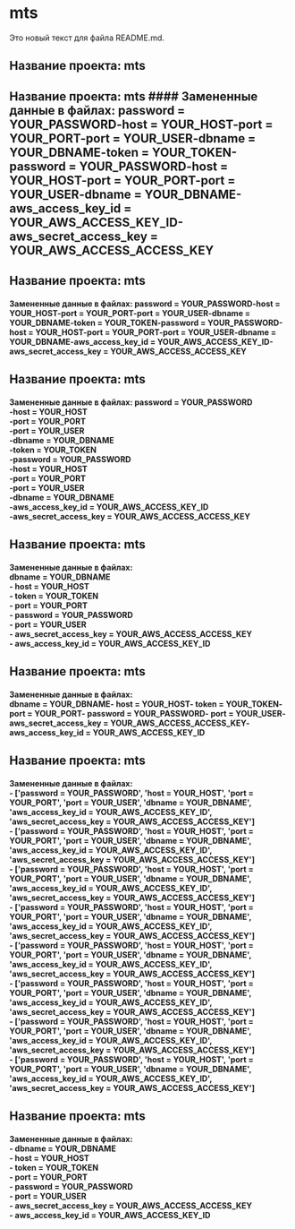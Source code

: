 # mts
Это новый текст для файла README.md.
 
## Название проекта: mts 
 
## Название проекта: mts  #### Замененные данные в файлах:  password = YOUR_PASSWORD-host = YOUR_HOST-port = YOUR_PORT-port = YOUR_USER-dbname = YOUR_DBNAME-token = YOUR_TOKEN-password = YOUR_PASSWORD-host = YOUR_HOST-port = YOUR_PORT-port = YOUR_USER-dbname = YOUR_DBNAME-aws_access_key_id = YOUR_AWS_ACCESS_KEY_ID-aws_secret_access_key = YOUR_AWS_ACCESS_ACCESS_KEY 
 
## Название проекта: mts  
#### Замененные данные в файлах:  password = YOUR_PASSWORD-host = YOUR_HOST-port = YOUR_PORT-port = YOUR_USER-dbname = YOUR_DBNAME-token = YOUR_TOKEN-password = YOUR_PASSWORD-host = YOUR_HOST-port = YOUR_PORT-port = YOUR_USER-dbname = YOUR_DBNAME-aws_access_key_id = YOUR_AWS_ACCESS_KEY_ID-aws_secret_access_key = YOUR_AWS_ACCESS_ACCESS_KEY 
 
## Название проекта: mts  
#### Замененные данные в файлах:  password = YOUR_PASSWORD<br />-host = YOUR_HOST<br />-port = YOUR_PORT<br />-port = YOUR_USER<br />-dbname = YOUR_DBNAME<br />-token = YOUR_TOKEN<br />-password = YOUR_PASSWORD<br />-host = YOUR_HOST<br />-port = YOUR_PORT<br />-port = YOUR_USER<br />-dbname = YOUR_DBNAME<br />-aws_access_key_id = YOUR_AWS_ACCESS_KEY_ID<br />-aws_secret_access_key = YOUR_AWS_ACCESS_ACCESS_KEY 
 
## Название проекта: mts  
#### Замененные данные в файлах: <br /> dbname = YOUR_DBNAME<br />- host = YOUR_HOST<br />- token = YOUR_TOKEN<br />- port = YOUR_PORT<br />- password = YOUR_PASSWORD<br />- port = YOUR_USER<br />- aws_secret_access_key = YOUR_AWS_ACCESS_ACCESS_KEY<br />- aws_access_key_id = YOUR_AWS_ACCESS_KEY_ID 
 
## Название проекта: mts  
#### Замененные данные в файлах: <br /> dbname = YOUR_DBNAME- host = YOUR_HOST- token = YOUR_TOKEN- port = YOUR_PORT- password = YOUR_PASSWORD- port = YOUR_USER- aws_secret_access_key = YOUR_AWS_ACCESS_ACCESS_KEY- aws_access_key_id = YOUR_AWS_ACCESS_KEY_ID 
 
## Название проекта: mts  
#### Замененные данные в файлах: <br /> - ['password = YOUR_PASSWORD', 'host = YOUR_HOST', 'port = YOUR_PORT', 'port = YOUR_USER', 'dbname = YOUR_DBNAME', 'aws_access_key_id = YOUR_AWS_ACCESS_KEY_ID', 'aws_secret_access_key = YOUR_AWS_ACCESS_ACCESS_KEY'] <br /> - ['password = YOUR_PASSWORD', 'host = YOUR_HOST', 'port = YOUR_PORT', 'port = YOUR_USER', 'dbname = YOUR_DBNAME', 'aws_access_key_id = YOUR_AWS_ACCESS_KEY_ID', 'aws_secret_access_key = YOUR_AWS_ACCESS_ACCESS_KEY'] <br /> - ['password = YOUR_PASSWORD', 'host = YOUR_HOST', 'port = YOUR_PORT', 'port = YOUR_USER', 'dbname = YOUR_DBNAME', 'aws_access_key_id = YOUR_AWS_ACCESS_KEY_ID', 'aws_secret_access_key = YOUR_AWS_ACCESS_ACCESS_KEY'] <br /> - ['password = YOUR_PASSWORD', 'host = YOUR_HOST', 'port = YOUR_PORT', 'port = YOUR_USER', 'dbname = YOUR_DBNAME', 'aws_access_key_id = YOUR_AWS_ACCESS_KEY_ID', 'aws_secret_access_key = YOUR_AWS_ACCESS_ACCESS_KEY'] <br /> - ['password = YOUR_PASSWORD', 'host = YOUR_HOST', 'port = YOUR_PORT', 'port = YOUR_USER', 'dbname = YOUR_DBNAME', 'aws_access_key_id = YOUR_AWS_ACCESS_KEY_ID', 'aws_secret_access_key = YOUR_AWS_ACCESS_ACCESS_KEY'] <br /> - ['password = YOUR_PASSWORD', 'host = YOUR_HOST', 'port = YOUR_PORT', 'port = YOUR_USER', 'dbname = YOUR_DBNAME', 'aws_access_key_id = YOUR_AWS_ACCESS_KEY_ID', 'aws_secret_access_key = YOUR_AWS_ACCESS_ACCESS_KEY'] <br /> - ['password = YOUR_PASSWORD', 'host = YOUR_HOST', 'port = YOUR_PORT', 'port = YOUR_USER', 'dbname = YOUR_DBNAME', 'aws_access_key_id = YOUR_AWS_ACCESS_KEY_ID', 'aws_secret_access_key = YOUR_AWS_ACCESS_ACCESS_KEY'] <br /> - ['password = YOUR_PASSWORD', 'host = YOUR_HOST', 'port = YOUR_PORT', 'port = YOUR_USER', 'dbname = YOUR_DBNAME', 'aws_access_key_id = YOUR_AWS_ACCESS_KEY_ID', 'aws_secret_access_key = YOUR_AWS_ACCESS_ACCESS_KEY'] <br />
 
## Название проекта: mts  
#### Замененные данные в файлах: <br /> - dbname = YOUR_DBNAME <br /> - host = YOUR_HOST <br /> - token = YOUR_TOKEN <br /> - port = YOUR_PORT <br /> - password = YOUR_PASSWORD <br /> - port = YOUR_USER <br /> - aws_secret_access_key = YOUR_AWS_ACCESS_ACCESS_KEY <br /> - aws_access_key_id = YOUR_AWS_ACCESS_KEY_ID <br />